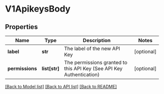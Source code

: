 # V1ApikeysBody

## Properties
Name | Type | Description | Notes
------------ | ------------- | ------------- | -------------
**label** | **str** | The label of the new API Key | [optional] 
**permissions** | **list[str]** | The permissions granted to this API Key (See API Key Authentication) | [optional] 

[[Back to Model list]](../README.md#documentation-for-models) [[Back to API list]](../README.md#documentation-for-api-endpoints) [[Back to README]](../README.md)

